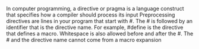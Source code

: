 In computer programming, a directive or pragma is a language construct that specifies how a compiler should process its input Preprocessing directives are lines in your program that start with #. The # is followed by an identifier that is the directive name. For example, #define is the directive that defines a macro. Whitespace is also allowed before and after the #. The # and the directive name cannot come from a macro expansion
